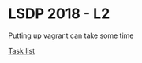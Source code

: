 # LSDP 2018 - L2

Putting up vagrant can take some time

[Task list](https://github.com/Large-scale-data-processing/task-lists-2018/blob/master/l2.md)